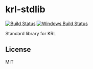 # krl-stdlib

[![Build Status](https://travis-ci.org/Picolab/pico-engine.svg?branch=master)](https://travis-ci.org/Picolab/pico-engine)
[![Windows Build Status](https://ci.appveyor.com/api/projects/status/cxnk24jb697a9m5b/branch/master?svg=true)](https://ci.appveyor.com/project/farskipper/pico-engine/branch/master)

Standard library for KRL

## License
MIT
